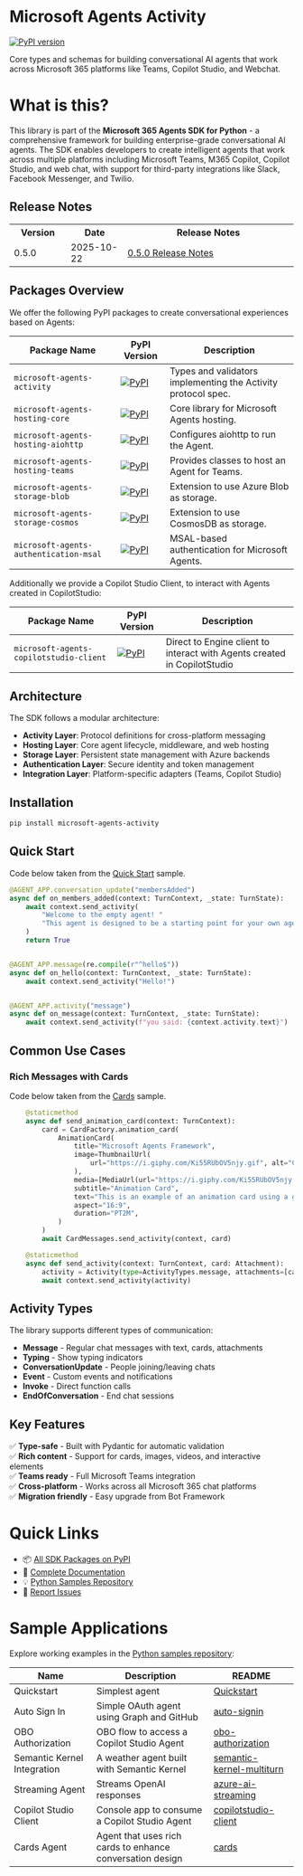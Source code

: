 # Microsoft Agents Activity

[![PyPI version](https://img.shields.io/pypi/v/microsoft-agents-activity)](https://pypi.org/project/microsoft-agents-activity/)

Core types and schemas for building conversational AI agents that work across Microsoft 365 platforms like Teams, Copilot Studio, and Webchat.

# What is this?

This library is part of the **Microsoft 365 Agents SDK for Python** - a comprehensive framework for building enterprise-grade conversational AI agents. The SDK enables developers to create intelligent agents that work across multiple platforms including Microsoft Teams, M365 Copilot, Copilot Studio, and web chat, with support for third-party integrations like Slack, Facebook Messenger, and Twilio.

## Release Notes
<table style="width:100%">
  <tr>
    <th style="width:20%">Version</th>
    <th style="width:20%">Date</th>
    <th style="width:60%">Release Notes</th>
  </tr>
  <tr>
    <td>0.5.0</td>
    <td>2025-10-22</td>
    <td>
      <a href="https://github.com/microsoft/Agents-for-python/blob/main/RELEASE_NOTES_0.5.0.md">
        0.5.0 Release Notes
      </a>
    </td>
  </tr>
</table>

## Packages Overview

We offer the following PyPI packages to create conversational experiences based on Agents:

| Package Name | PyPI Version | Description |
|--------------|-------------|-------------|
| `microsoft-agents-activity` | [![PyPI](https://img.shields.io/pypi/v/microsoft-agents-activity)](https://pypi.org/project/microsoft-agents-activity/) | Types and validators implementing the Activity protocol spec. |
| `microsoft-agents-hosting-core` | [![PyPI](https://img.shields.io/pypi/v/microsoft-agents-hosting-core)](https://pypi.org/project/microsoft-agents-hosting-core/) | Core library for Microsoft Agents hosting. |
| `microsoft-agents-hosting-aiohttp` | [![PyPI](https://img.shields.io/pypi/v/microsoft-agents-hosting-aiohttp)](https://pypi.org/project/microsoft-agents-hosting-aiohttp/) | Configures aiohttp to run the Agent. |
| `microsoft-agents-hosting-teams` | [![PyPI](https://img.shields.io/pypi/v/microsoft-agents-hosting-teams)](https://pypi.org/project/microsoft-agents-hosting-teams/) | Provides classes to host an Agent for Teams. |
| `microsoft-agents-storage-blob` | [![PyPI](https://img.shields.io/pypi/v/microsoft-agents-storage-blob)](https://pypi.org/project/microsoft-agents-storage-blob/) | Extension to use Azure Blob as storage. |
| `microsoft-agents-storage-cosmos` | [![PyPI](https://img.shields.io/pypi/v/microsoft-agents-storage-cosmos)](https://pypi.org/project/microsoft-agents-storage-cosmos/) | Extension to use CosmosDB as storage. |
| `microsoft-agents-authentication-msal` | [![PyPI](https://img.shields.io/pypi/v/microsoft-agents-authentication-msal)](https://pypi.org/project/microsoft-agents-authentication-msal/) | MSAL-based authentication for Microsoft Agents. |

Additionally we provide a Copilot Studio Client, to interact with Agents created in CopilotStudio:

| Package Name | PyPI Version | Description |
|--------------|-------------|-------------|
| `microsoft-agents-copilotstudio-client` | [![PyPI](https://img.shields.io/pypi/v/microsoft-agents-copilotstudio-client)](https://pypi.org/project/microsoft-agents-copilotstudio-client/) | Direct to Engine client to interact with Agents created in CopilotStudio |

## Architecture

The SDK follows a modular architecture:
- **Activity Layer**: Protocol definitions for cross-platform messaging
- **Hosting Layer**: Core agent lifecycle, middleware, and web hosting
- **Storage Layer**: Persistent state management with Azure backends
- **Authentication Layer**: Secure identity and token management
- **Integration Layer**: Platform-specific adapters (Teams, Copilot Studio)

## Installation

```bash
pip install microsoft-agents-activity
```

## Quick Start
Code below taken from the [Quick Start](https://github.com/microsoft/Agents/tree/main/samples/python/quickstart) sample.
```python
@AGENT_APP.conversation_update("membersAdded")
async def on_members_added(context: TurnContext, _state: TurnState):
    await context.send_activity(
        "Welcome to the empty agent! "
        "This agent is designed to be a starting point for your own agent development."
    )
    return True


@AGENT_APP.message(re.compile(r"^hello$"))
async def on_hello(context: TurnContext, _state: TurnState):
    await context.send_activity("Hello!")


@AGENT_APP.activity("message")
async def on_message(context: TurnContext, _state: TurnState):
    await context.send_activity(f"you said: {context.activity.text}")
```

## Common Use Cases

### Rich Messages with Cards
Code below taken from the [Cards](https://github.com/microsoft/Agents/tree/main/samples/python/cards) sample.


```python
    @staticmethod
    async def send_animation_card(context: TurnContext):
        card = CardFactory.animation_card(
            AnimationCard(
                title="Microsoft Agents Framework",
                image=ThumbnailUrl(
                    url="https://i.giphy.com/Ki55RUbOV5njy.gif", alt="Cute Robot"
                ),
                media=[MediaUrl(url="https://i.giphy.com/Ki55RUbOV5njy.gif")],
                subtitle="Animation Card",
                text="This is an example of an animation card using a gif.",
                aspect="16:9",
                duration="PT2M",
            )
        )
        await CardMessages.send_activity(context, card)

    @staticmethod
    async def send_activity(context: TurnContext, card: Attachment):
        activity = Activity(type=ActivityTypes.message, attachments=[card])
        await context.send_activity(activity)
```

## Activity Types

The library supports different types of communication:

- **Message** - Regular chat messages with text, cards, attachments
- **Typing** - Show typing indicators  
- **ConversationUpdate** - People joining/leaving chats
- **Event** - Custom events and notifications
- **Invoke** - Direct function calls
- **EndOfConversation** - End chat sessions

## Key Features

✅ **Type-safe** - Built with Pydantic for automatic validation  
✅ **Rich content** - Support for cards, images, videos, and interactive elements  
✅ **Teams ready** - Full Microsoft Teams integration  
✅ **Cross-platform** - Works across all Microsoft 365 chat platforms  
✅ **Migration friendly** - Easy upgrade from Bot Framework  

# Quick Links

- 📦 [All SDK Packages on PyPI](https://pypi.org/search/?q=microsoft-agents)
- 📖 [Complete Documentation](https://aka.ms/agents)
- 💡 [Python Samples Repository](https://github.com/microsoft/Agents/tree/main/samples/python)
- 🐛 [Report Issues](https://github.com/microsoft/Agents-for-python/issues)

# Sample Applications
Explore working examples in the [Python samples repository](https://github.com/microsoft/Agents/tree/main/samples/python):

|Name|Description|README|
|----|----|----|
|Quickstart|Simplest agent|[Quickstart](https://github.com/microsoft/Agents/blob/main/samples/python/quickstart/README.md)|
|Auto Sign In|Simple OAuth agent using Graph and GitHub|[auto-signin](https://github.com/microsoft/Agents/blob/main/samples/python/auto-signin/README.md)|
|OBO Authorization|OBO flow to access a Copilot Studio Agent|[obo-authorization](https://github.com/microsoft/Agents/blob/main/samples/python/obo-authorization/README.md)|
|Semantic Kernel Integration|A weather agent built with Semantic Kernel|[semantic-kernel-multiturn](https://github.com/microsoft/Agents/blob/main/samples/python/semantic-kernel-multiturn/README.md)|
|Streaming Agent|Streams OpenAI responses|[azure-ai-streaming](https://github.com/microsoft/Agents/blob/main/samples/python/azureai-streaming/README.md)|
|Copilot Studio Client|Console app to consume a Copilot Studio Agent|[copilotstudio-client](https://github.com/microsoft/Agents/blob/main/samples/python/copilotstudio-client/README.md)|
|Cards Agent|Agent that uses rich cards to enhance conversation design |[cards](https://github.com/microsoft/Agents/blob/main/samples/python/cards/README.md)|